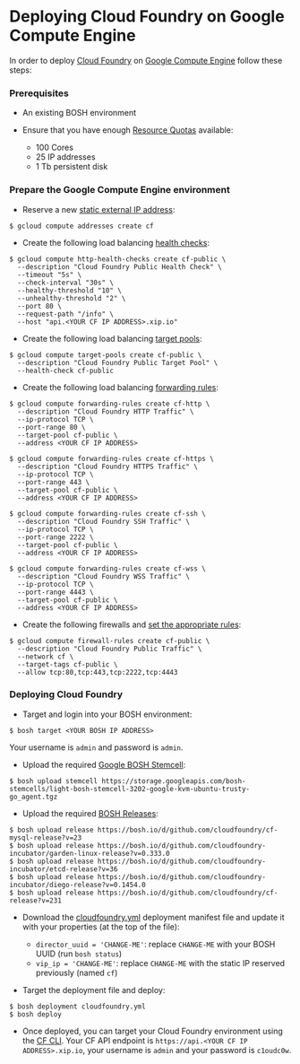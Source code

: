 # Deploying Cloud Foundry on Google Compute Engine

In order to deploy [Cloud Foundry](https://www.cloudfoundry.org/) on [Google Compute Engine](https://cloud.google.com/) follow these steps:

### Prerequisites

* An existing BOSH environment

* Ensure that you have enough [Resource Quotas](https://cloud.google.com/compute/docs/resource-quotas) available:
    - 100 Cores
    - 25 IP addresses
    - 1 Tb persistent disk

### Prepare the Google Compute Engine environment

* Reserve a new [static external IP address](https://cloud.google.com/compute/docs/instances-and-network#reserve_new_static):

```
$ gcloud compute addresses create cf
```

* Create the following load balancing [health checks](https://cloud.google.com/compute/docs/load-balancing/health-checks):

```
$ gcloud compute http-health-checks create cf-public \
  --description "Cloud Foundry Public Health Check" \
  --timeout "5s" \
  --check-interval "30s" \
  --healthy-threshold "10" \
  --unhealthy-threshold "2" \
  --port 80 \
  --request-path "/info" \
  --host "api.<YOUR CF IP ADDRESS>.xip.io"
```

* Create the following load balancing [target pools](https://cloud.google.com/compute/docs/load-balancing/network/target-pools):

```
$ gcloud compute target-pools create cf-public \
  --description "Cloud Foundry Public Target Pool" \
  --health-check cf-public
```

* Create the following load balancing [forwarding rules](https://cloud.google.com/compute/docs/load-balancing/network/forwarding-rules):

```
$ gcloud compute forwarding-rules create cf-http \
  --description "Cloud Foundry HTTP Traffic" \
  --ip-protocol TCP \
  --port-range 80 \
  --target-pool cf-public \
  --address <YOUR CF IP ADDRESS>
```

```
$ gcloud compute forwarding-rules create cf-https \
  --description "Cloud Foundry HTTPS Traffic" \
  --ip-protocol TCP \
  --port-range 443 \
  --target-pool cf-public \
  --address <YOUR CF IP ADDRESS>
```

```
$ gcloud compute forwarding-rules create cf-ssh \
  --description "Cloud Foundry SSH Traffic" \
  --ip-protocol TCP \
  --port-range 2222 \
  --target-pool cf-public \
  --address <YOUR CF IP ADDRESS>
```

```
$ gcloud compute forwarding-rules create cf-wss \
  --description "Cloud Foundry WSS Traffic" \
  --ip-protocol TCP \
  --port-range 4443 \
  --target-pool cf-public \
  --address <YOUR CF IP ADDRESS>
```

* Create the following firewalls and [set the appropriate rules](https://cloud.google.com/compute/docs/networking#addingafirewall):

```
$ gcloud compute firewall-rules create cf-public \
  --description "Cloud Foundry Public Traffic" \
  --network cf \
  --target-tags cf-public \
  --allow tcp:80,tcp:443,tcp:2222,tcp:4443
```

### Deploying Cloud Foundry

* Target and login into your BOSH environment:

```
$ bosh target <YOUR BOSH IP ADDRESS>
```

Your username is `admin` and password is `admin`.

* Upload the required [Google BOSH Stemcell](http://bosh.io/docs/stemcell.html):

```
$ bosh upload stemcell https://storage.googleapis.com/bosh-stemcells/light-bosh-stemcell-3202-google-kvm-ubuntu-trusty-go_agent.tgz
```

* Upload the required [BOSH Releases](http://bosh.io/docs/release.html):

```
$ bosh upload release https://bosh.io/d/github.com/cloudfoundry/cf-mysql-release?v=23
$ bosh upload release https://bosh.io/d/github.com/cloudfoundry-incubator/garden-linux-release?v=0.333.0
$ bosh upload release https://bosh.io/d/github.com/cloudfoundry-incubator/etcd-release?v=36
$ bosh upload release https://bosh.io/d/github.com/cloudfoundry-incubator/diego-release?v=0.1454.0
$ bosh upload release https://bosh.io/d/github.com/cloudfoundry/cf-release?v=231
```

* Download the [cloudfoundry.yml](https://raw.githubusercontent.com/cloudfoundry-incubator/bosh-google-cpi-boshrelease/master/docs/cloudfoundry.yml) deployment manifest file and update it with your properties (at the top of the file):
    - `director_uuid = 'CHANGE-ME'`: replace `CHANGE-ME` with your BOSH UUID (run `bosh status`)
    - `vip_ip = 'CHANGE-ME'`: replace `CHANGE-ME` with the static IP reserved previously (named `cf`)

* Target the deployment file and deploy:

```
$ bosh deployment cloudfoundry.yml
$ bosh deploy
```

* Once deployed, you can target your Cloud Foundry environment using the [CF CLI](http://docs.cloudfoundry.org/cf-cli/). Your CF API endpoint is `https://api.<YOUR CF IP ADDRESS>.xip.io`, your username is `admin` and your password is `c1oudc0w`.
